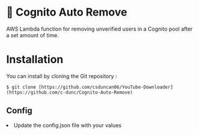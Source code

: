 # 👤 Cognito Auto Remove
AWS Lambda function for removing unverified users in a Cognito pool after a set amount of time. 

# Installation
You can install by cloning the Git repository :

    $ git clone [https://github.com/csduncan06/YouTube-Downloader](https://github.com/c-dunc/Cognito-Auto-Remove)

## Config
<li>Update the config.json file with your values</li>

